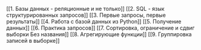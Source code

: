[[1. Базы данных - реляционные и не только]]
[[2. SQL - язык структурированных запросов]]
[[3. Первые запросы, первые результаты]]
[[4. Работа с базой данных из Python]]
[[5. Получение данных]]
[[6. Практика запросов]]
[[7. Сортировка, ограничение и сдвиг выборки Без названия]]
[[8. Агрегирующие функции]]
[[9. Группировка записей в выборке]]